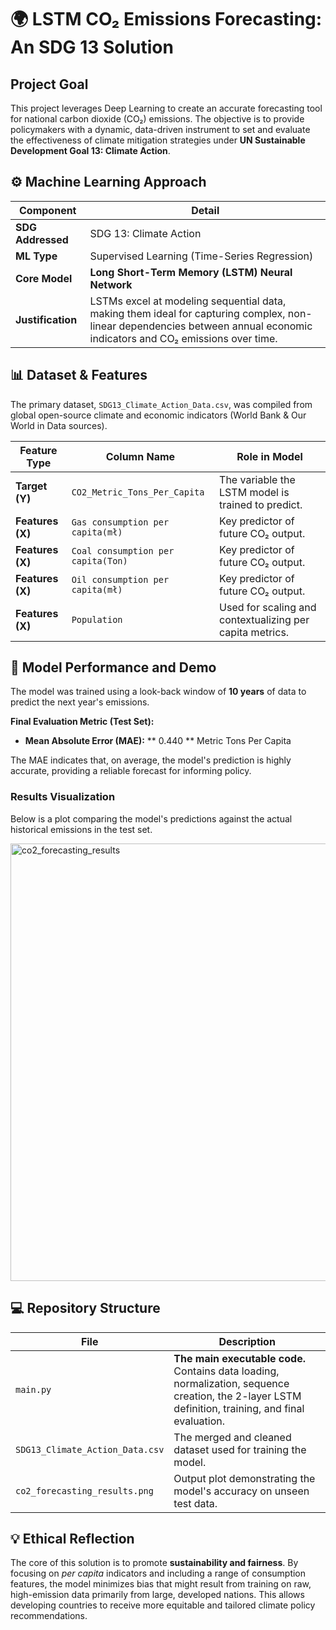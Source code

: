 # 🌍 LSTM CO₂ Emissions Forecasting: An SDG 13 Solution

## Project Goal
This project leverages Deep Learning to create an accurate forecasting tool for national carbon dioxide (CO₂) emissions. The objective is to provide policymakers with a dynamic, data-driven instrument to set and evaluate the effectiveness of climate mitigation strategies under **UN Sustainable Development Goal 13: Climate Action**.

## ⚙️ Machine Learning Approach
| Component         | Detail                                                                                                                                                            |
| ------------------| ------------------------------------------------------------------------------------------------------------------------------------------------------------------|
| **SDG Addressed** | SDG 13: Climate Action                                                                                                                                            |
| **ML Type**       | Supervised Learning (Time-Series Regression)                                                                                                                      |
| **Core Model**    | **Long Short-Term Memory (LSTM) Neural Network**                                                                                                                  |
| **Justification** | LSTMs excel at modeling sequential data, making them ideal for capturing complex, non-linear dependencies between annual economic indicators and CO₂ emissions over time. |

## 📊 Dataset & Features
The primary dataset, `SDG13_Climate_Action_Data.csv`, was compiled from global open-source climate and economic indicators (World Bank & Our World in Data sources).

| Feature Type    | Column Name                        | Role in Model                                            |
| ----------------| -----------------------------------|--------------------------------------------------------  |
| **Target (Y)**  | `CO2_Metric_Tons_Per_Capita`       | The variable the LSTM model is trained to predict.       |
| **Features (X)**| `Gas consumption per capita(mł)`   | Key predictor of future CO₂ output.                      |
| **Features (X)**| `Coal consumption per capita(Ton)` | Key predictor of future CO₂ output.                      |
| **Features (X)**| `Oil consumption per capita(mł)`   | Key predictor of future CO₂ output.                      |
| **Features (X)**| `Population`                       | Used for scaling and contextualizing per capita metrics. |

## 🚀 Model Performance and Demo

The model was trained using a look-back window of **10 years** of data to predict the next year's emissions.

**Final Evaluation Metric (Test Set):**
* **Mean Absolute Error (MAE):** ** 0.440 ** Metric Tons Per Capita

The MAE indicates that, on average, the model's prediction is highly accurate, providing a reliable forecast for informing policy.

### Results Visualization
Below is a plot comparing the model's predictions against the actual historical emissions in the test set.

<img width="1400" height="700" alt="co2_forecasting_results" src="https://github.com/user-attachments/assets/3de15705-c90e-466a-910d-be38cc49c780" />


## 💻 Repository Structure
| File                           | Description                                                                                                                                          |
| -------------------------------| ---------------------------------------------------------------------------------------------------------------------------------------------------- |
| `main.py`                      | **The main executable code.** Contains data loading, normalization, sequence creation, the 2-layer LSTM definition, training, and final evaluation.  |
| `SDG13_Climate_Action_Data.csv`| The merged and cleaned dataset used for training the model.                                                                                          |
| `co2_forecasting_results.png`  | Output plot demonstrating the model's accuracy on unseen test data.                                                                                  |

## 💡 Ethical Reflection
The core of this solution is to promote **sustainability and fairness**. By focusing on *per capita* indicators and including a range of consumption features, the model minimizes bias that might result from training on raw, high-emission data primarily from large, developed nations. This allows developing countries to receive more equitable and tailored climate policy recommendations.

